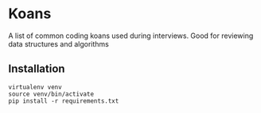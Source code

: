 # Koans
A list of common coding koans used during interviews. Good for reviewing data structures and algorithms

## Installation
```
virtualenv venv
source venv/bin/activate
pip install -r requirements.txt
